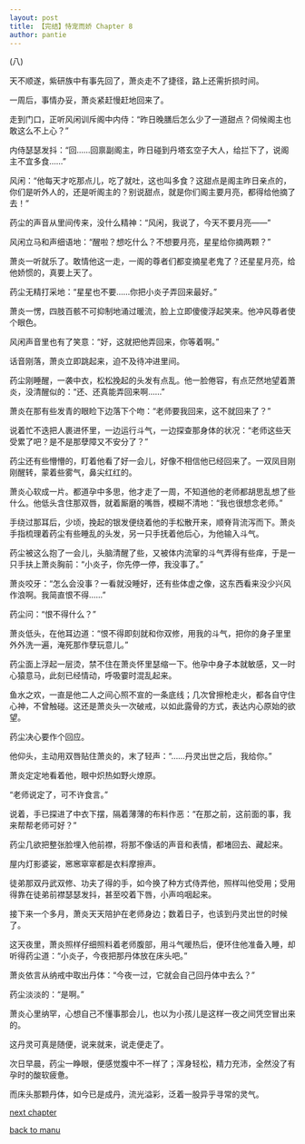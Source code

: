 ```yaml
---
layout: post
title: 【完结】恃宠而娇 Chapter 8
author: pantie
---
```




(八)

天不顺遂，紫研族中有事先回了，萧炎走不了捷径，路上还需折损时间。

一周后，事情办妥，萧炎紧赶慢赶地回来了。

走到门口，正听风闲训斥阁中内侍：“昨日晚膳后怎么少了一道甜点？伺候阁主也敢这么不上心？”

内侍瑟瑟发抖：“回……回禀副阁主，昨日碰到丹塔玄空子大人，给拦下了，说阁主不宜多食……”

风闲：“他每天才吃那点儿，吃了就吐，这也叫多食？这甜点是阁主昨日亲点的，你们是听外人的，还是听阁主的？别说甜点，就是你们阁主要月亮，都得给他摘了去！”

药尘的声音从里间传来，没什么精神：“风闲，我说了，今天不要月亮——”

风闲立马和声细语地：“醒啦？想吃什么？不想要月亮，星星给你摘两颗？”

萧炎一听就乐了。敢情他这一走，一阁的尊者们都变摘星老鬼了？还星星月亮，给他娇惯的，真要上天了。

药尘无精打采地：“星星也不要……你把小炎子弄回来最好。”

萧炎一愣，四肢百骸不可抑制地涌过暖流，脸上立即傻傻浮起笑来。他冲风尊者使个眼色。

风闲声音里也有了笑意：“好，这就把他弄回来，你等着啊。”

话音刚落，萧炎立即跳起来，迫不及待冲进里间。

药尘刚睡醒，一袭中衣，松松挽起的头发有点乱。他一脸倦容，有点茫然地望着萧炎，没清醒似的：“还、还真能弄回来啊……”

萧炎在那有些发青的眼睑下边落下个吻：“老师要我回来，这不就回来了？”

说着忙不迭把人裹进怀里，一边运行斗气，一边探查那身体的状况：“老师这些天受累了吧？是不是那孽障又不安分了？”

药尘还有些懵懵的，盯着他看了好一会儿，好像不相信他已经回来了。一双凤目刚刚醒转，蒙着些雾气，鼻尖红红的。

萧炎心软成一片。都道孕中多思，他才走了一周，不知道他的老师都胡思乱想了些什么。他低头含住那双唇，就着厮磨的嘴唇，模糊不清地：“我也很想念老师。”

手绕过那耳后，少顷，挽起的银发便绕着他的手松散开来，顺脊背流泻而下。萧炎手指梳理着药尘有些睡乱的头发，另一只手抚着他后心，为他输入斗气。

药尘被这么抱了一会儿，头脑清醒了些，又被体内流窜的斗气弄得有些痒，于是一只手扶上萧炎胸前：“小炎子，你先停一停，我没事了。”

萧炎咬牙：“怎么会没事？一看就没睡好，还有些体虚之像，这东西看来没少兴风作浪啊。我简直恨不得……”

药尘问：“恨不得什么？”

萧炎低头，在他耳边道：“恨不得即刻就和你双修，用我的斗气，把你的身子里里外外洗一遍，淹死那作孽玩意儿。”

药尘面上浮起一层烫，禁不住在萧炎怀里瑟缩一下。他孕中身子本就敏感，又一时心猿意马，此刻已经情动，呼吸霎时混乱起来。

鱼水之欢，一直是他二人之间心照不宣的一条底线；几次曾擦枪走火，都各自守住心神，不曾触碰。这还是萧炎头一次破戒，以如此露骨的方式，表达内心原始的欲望。

药尘决心要作个回应。

他仰头，主动用双唇贴住萧炎的，末了轻声：“……丹灵出世之后，我给你。”

萧炎定定地看着他，眼中炽热如野火燎原。

“老师说定了，可不许食言。”

说着，手已探进了中衣下摆，隔着薄薄的布料作恶：“在那之前，这前面的事，我来帮帮老师可好？”

药尘几欲把整张脸埋入他前襟，将那不像话的声音和表情，都堵回去、藏起来。

屋内灯影婆娑，窸窸窣窣都是衣料摩擦声。

徒弟那双丹武双修、功夫了得的手，如今换了种方式侍弄他，照样叫他受用；受用得靠在徒弟前襟瑟瑟发抖，甚至咬着下唇，小声呜咽起来。



接下来一个多月，萧炎天天陪护在老师身边；数着日子，也该到丹灵出世的时候了。

这天夜里，萧炎照样仔细照料着老师腹部，用斗气暖热后，便环住他准备入睡，却听得药尘道：“小炎子，今夜把那丹体放在床头吧。”

萧炎依言从纳戒中取出丹体：“今夜一过，它就会自己回丹体中去么？”

药尘淡淡的：“是啊。”

萧炎心里纳罕，心想自己不懂事那会儿，也以为小孩儿是这样一夜之间凭空冒出来的。

这丹灵可真是随便，说来就来，说走便走了。

次日早晨，药尘一睁眼，便感觉腹中不一样了；浑身轻松，精力充沛，全然没了有孕时的酸软疲惫。

而床头那颗丹体，如今已是成丹，流光溢彩，泛着一股异乎寻常的灵气。


[next chapter](https://allforyanchen.github.io/2020/07/19/post-31-chapter-9.html)

[back to manu](https://allforyanchen.github.io/2020/07/19/post-31.html)
